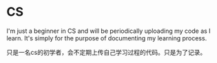 # CS
I'm just a beginner in CS and will be periodically uploading my code as I learn. It's simply for the purpose of documenting my learning process.

只是一名cs的初学者，会不定期上传自己学习过程的代码。只是为了记录。
